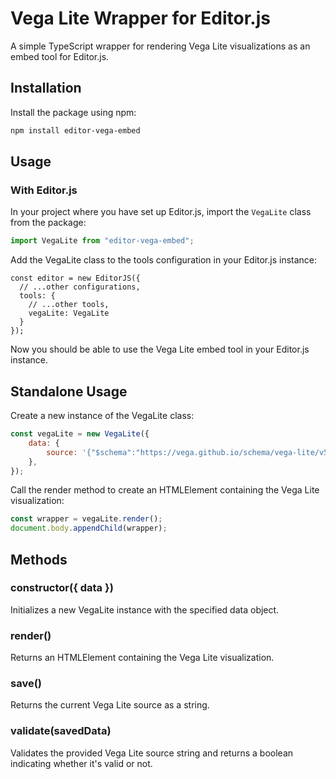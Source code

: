 # Vega Lite Wrapper for Editor.js

A simple TypeScript wrapper for rendering Vega Lite visualizations as an embed tool for Editor.js.

## Installation

Install the package using npm:

```sh
npm install editor-vega-embed
```

## Usage

### With Editor.js

In your project where you have set up Editor.js, import the `VegaLite` class from the package:

```javascript
import VegaLite from "editor-vega-embed";
```

Add the VegaLite class to the tools configuration in your Editor.js instance:

```
const editor = new EditorJS({
  // ...other configurations,
  tools: {
    // ...other tools,
    vegaLite: VegaLite
  }
});
```

Now you should be able to use the Vega Lite embed tool in your Editor.js instance.

## Standalone Usage

Create a new instance of the VegaLite class:

```javascript
const vegaLite = new VegaLite({
    data: {
        source: '{"$schema":"https://vega.github.io/schema/vega-lite/v5.json","description":"A simple bar chart with embedded data.","data":{"values":[{"a":"A","b":28},{"a":"B","b":55},{"a":"C","b":43},{"a":"D","b":91},{"a":"E","b":81},{"a":"F","b":53},{"a":"G","b":19},{"a":"H","b":87},{"a":"I","b":52}]},"mark":"bar","encoding":{"x":{"field":"a","type":"ordinal"},"y":{"field":"b","type":"quantitative"}}}',
    },
});
```

Call the render method to create an HTMLElement containing the Vega Lite visualization:

```javascript
const wrapper = vegaLite.render();
document.body.appendChild(wrapper);
```

## Methods

### constructor({ data })

Initializes a new VegaLite instance with the specified data object.

### render()

Returns an HTMLElement containing the Vega Lite visualization.

### save()

Returns the current Vega Lite source as a string.

### validate(savedData)

Validates the provided Vega Lite source string and returns a boolean indicating whether it's valid or not.
